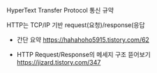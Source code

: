 
HyperText Transfer Protocol
통신 규약

HTTP는 TCP/IP 기반
request(요청)/response(응답


- 간단 요약
https://hahahoho5915.tistory.com/62 

- HTTP Request/Response의 메세지 구조 뜯어보기
https://jizard.tistory.com/347

